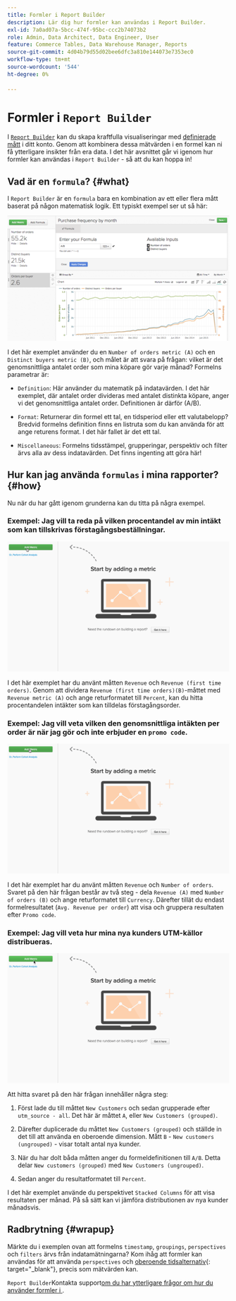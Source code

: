 ```yaml
---
title: Formler i Report Builder
description: Lär dig hur formler kan användas i Report Builder.
exl-id: 7a0ad07a-5bcc-474f-95bc-ccc2b74073b2
role: Admin, Data Architect, Data Engineer, User
feature: Commerce Tables, Data Warehouse Manager, Reports
source-git-commit: 4d04b79d55d02bee6dfc3a810e144073e7353ec0
workflow-type: tm+mt
source-wordcount: '544'
ht-degree: 0%

---
```


# Formler i `Report Builder`

I [`Report Builder`](../../tutorials/using-visual-report-builder.md) kan du skapa kraftfulla visualiseringar med [definierade mått](../../data-user/reports/ess-manage-data-metrics.md) i ditt konto. Genom att kombinera dessa mätvärden i en formel kan ni få ytterligare insikter från era data. I det här avsnittet går vi igenom hur formler kan användas i `Report Builder` - så att du kan hoppa in!

## Vad är en `formula`? {#what}

I `Report Builder` är en `formula` bara en kombination av ett eller flera mått baserat på någon matematisk logik. Ett typiskt exempel ser ut så här:

![Formelexempel som visar beräkning i Report Builder](../../assets/formula-example.png)

I det här exemplet använder du en `Number of orders metric (A)` och en `Distinct buyers metric (B)`, och målet är att svara på frågan: vilket är det genomsnittliga antalet order som mina köpare gör varje månad? Formelns parametrar är:

* `Definition`: Här använder du matematik på indatavärden. I det här exemplet, där antalet order divideras med antalet distinkta köpare, anger vi det genomsnittliga antalet order. Definitionen är därför (A/B).

* `Format`: Returnerar din formel ett tal, en tidsperiod eller ett valutabelopp? Bredvid formelns definition finns en listruta som du kan använda för att ange returens format. I det här fallet är det ett tal.

* `Miscellaneous`: Formelns tidsstämpel, grupperingar, perspektiv och filter ärvs alla av dess indatavärden. Det finns ingenting att göra här!

## Hur kan jag använda `formulas` i mina rapporter? {#how}

Nu när du har gått igenom grunderna kan du titta på några exempel.

### Exempel: Jag vill ta reda på vilken procentandel av min intäkt som kan tillskrivas förstagångsbeställningar.

![Använder formler för att hitta procentandelen av intäkt som härrör från förstagångsorder](../../assets/first_time_orders.gif)

I det här exemplet har du använt måtten `Revenue` och `Revenue (first time orders)`. Genom att dividera `Revenue (first time orders)(B)`-måttet med `Revenue metric (A)` och ange returformatet till `Percent`, kan du hitta procentandelen intäkter som kan tilldelas förstagångsorder.

### Exempel: Jag vill veta vilken den genomsnittliga intäkten per order är när jag gör och inte erbjuder en `promo code`.

![Använda formler för att hitta genomsnittsinkomsten per order med och utan kampanjkoder](../../assets/promo_code.gif)

I det här exemplet har du använt måtten `Revenue` och `Number of orders`. Svaret på den här frågan består av två steg - dela `Revenue (A)` med `Number of orders (B)` och ange returformatet till `Currency`. Därefter tillät du endast formelresultatet (`Avg. Revenue per order`) att visa och gruppera resultaten efter `Promo code`.

### Exempel: Jag vill veta hur mina nya kunders UTM-källor distribueras.

![Använder formler för att hitta distributionen av nya kunders UTM-källor](../../assets/distro.gif)

Att hitta svaret på den här frågan innehåller några steg:

1. Först lade du till måttet `New Customers` och sedan grupperade efter `utm_source - all`. Det här är måttet `A`, eller `New Customers (grouped)`.

1. Därefter duplicerade du måttet `New Customers (grouped)` och ställde in det till att använda en oberoende dimension. Mått `B` - `New customers (ungrouped)` - visar totalt antal nya kunder.

1. När du har dolt båda måtten anger du formeldefinitionen till `A/B`. Detta delar `New customers (grouped)` med `New Customers (ungrouped)`.

1. Sedan anger du resultatformatet till `Percent`.

I det här exemplet använde du perspektivet `Stacked Columns` för att visa resultaten per månad. På så sätt kan vi jämföra distributionen av nya kunder månadsvis.

## Radbrytning {#wrapup}

Märkte du i exemplen ovan att formelns `timestamp`, `groupings`, `perspectives` och `filters` ärvs från indatamätningarna? Kom ihåg att formler kan användas för att använda `perspectives` och [oberoende tidsalternativ](../../tutorials/time-options-visual-rpt-bldr.md){: target="_blank"}, precis som mätvärden kan.

`Report Builder`Kontakta support[&#x200B; om du har ytterligare frågor om hur du använder formler i &#x200B;](https://experienceleague.adobe.com/docs/commerce-knowledge-base/kb/troubleshooting/miscellaneous/mbi-service-policies.html).
